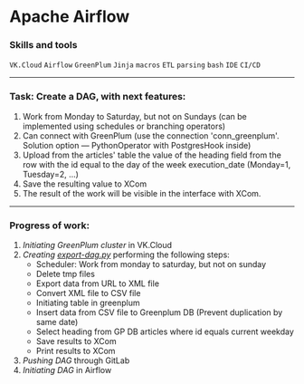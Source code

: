 # Apache Airflow

### Skills and tools
`VK.Cloud` `Airflow` `GreenPlum` `Jinja` `macros` `ETL` `parsing` `bash` `IDE` `CI/CD`

---
### Task: Create a DAG, with next features: 

1. Work from Monday to Saturday, but not on Sundays (can be implemented using schedules or branching operators)
2. Can connect with GreenPlum (use the connection 'conn_greenplum'. Solution option — PythonOperator with PostgresHook inside)
3. Upload from the articles' table the value of the heading field from the row with the id equal to the day of the week execution_date (Monday=1, Tuesday=2, ...)
4. Save the resulting value to XCom
5. The result of the work will be visible in the interface with XCom.
---

### Progress of work:

1. *Initiating GreenPlum cluster* in VK.Cloud
2. *Creating* [*export-dag.py*][1] performing the following steps:
    * Scheduler: Work from monday to saturday, but not on sunday
    * Delete tmp files
    * Export data from URL to XML file
    * Convert XML file to CSV file
    * Initiating table in greenplum
    * Insert data from CSV file to Greenplum DB (Prevent duplication by same date)
    * Select heading from GP DB articles where id equals current weekday
    * Save results to XCom
    * Print results to XCom
3. *Pushing DAG* through GitLab
4. *Initiating DAG* in Airflow


[1]:https://github.com/Amboss/AirflowPractice/blob/master/scripts/export-dag.py
